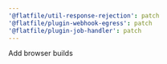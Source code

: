 ```yaml
---
'@flatfile/util-response-rejection': patch
'@flatfile/plugin-webhook-egress': patch
'@flatfile/plugin-job-handler': patch
---
```


Add browser builds
